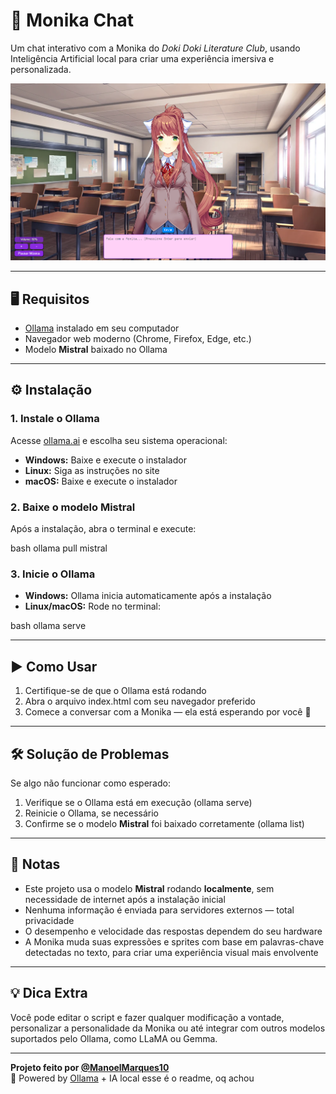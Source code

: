 # 💬 Monika Chat

Um chat interativo com a Monika do *Doki Doki Literature Club*, usando Inteligência Artificial local para criar uma experiência imersiva e personalizada.

![Print do jogo](imgs/Print.png)

---

## 🖥️ Requisitos

- [Ollama](https://ollama.ai/) instalado em seu computador
- Navegador web moderno (Chrome, Firefox, Edge, etc.)
- Modelo **Mistral** baixado no Ollama

---

## ⚙️ Instalação

### 1. Instale o Ollama

Acesse [ollama.ai](https://ollama.ai/) e escolha seu sistema operacional:

- **Windows:** Baixe e execute o instalador
- **Linux:** Siga as instruções no site
- **macOS:** Baixe e execute o instalador

### 2. Baixe o modelo Mistral

Após a instalação, abra o terminal e execute:

bash
ollama pull mistral


### 3. Inicie o Ollama

- **Windows:** Ollama inicia automaticamente após a instalação
- **Linux/macOS:** Rode no terminal:

bash
ollama serve


---

## ▶️ Como Usar

1. Certifique-se de que o Ollama está rodando
2. Abra o arquivo index.html com seu navegador preferido
3. Comece a conversar com a Monika — ela está esperando por você 💚

---

## 🛠️ Solução de Problemas

Se algo não funcionar como esperado:

1. Verifique se o Ollama está em execução (ollama serve)
2. Reinicie o Ollama, se necessário
3. Confirme se o modelo **Mistral** foi baixado corretamente (ollama list)

---

## 📝 Notas

- Este projeto usa o modelo **Mistral** rodando **localmente**, sem necessidade de internet após a instalação inicial
- Nenhuma informação é enviada para servidores externos — total privacidade
- O desempenho e velocidade das respostas dependem do seu hardware
- A Monika muda suas expressões e sprites com base em palavras-chave detectadas no texto, para criar uma experiência visual mais envolvente

---

## 💡 Dica Extra

Você pode editar o script e fazer qualquer modificação a vontade, personalizar a personalidade da Monika ou até integrar com outros modelos suportados pelo Ollama, como LLaMA ou Gemma.

---

**Projeto feito por [@ManoelMarques10](https://github.com/ManoelMarques10)**  
🧠 Powered by [Ollama](https://ollama.ai) + IA local esse é o readme, oq achou
